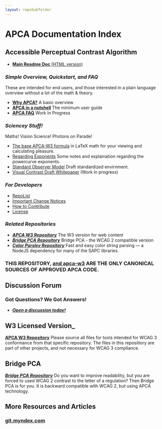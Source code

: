 ```yaml
---
layout: repoSubfolder
---
```


# APC<span class="flipH">A</span> Documentation Index

## Accessible Perceptual Contrast Algorithm

- [**Main Readme Doc** (HTML version)](https://git.apcacontrast.com/documentation/README)

### _Simple Overview, Quickstart, and FAQ_
These are intended for end users, and those interested in a plain language overview without a lot of the math & theory.
- [**Why APCA?**](https://git.apcacontrast.com/documentation/WhyAPCA) A basic overview
- [**APCA in a nutshell**](https://git.apcacontrast.com/documentation/APCA_in_a_Nutshell) The minimum user guide
- [**APCA FAQ**](https://git.apcacontrast.com/documentation/APCA_FAQ) Work In Progress

### _Sciencey Stuff!_
Maths! Vision Science! Photons on Parade!
- [The base APCA-W3 formula](https://github.com/Myndex/SAPC-APCA/blob/master/documentation/APCA-W3-LaTeX.md) in LaTeX math for your viewing and calculating pleasure.
- [Regarding Exponents](https://git.apcacontrast.com/documentation/regardingexponents) Some notes and explaination regarding the powercurve exponents.
- [Standard Observer Model](https://git.apcacontrast.com/documentation/StandardObserverModel) Draft standardized envirnment.
- [Visual Contrast Draft Whitepaper](https://www.w3.org/WAI/GL/task-forces/silver/wiki/Visual_Contrast_of_Text_Subgroup/Whitepaper) (Work in progress)

### _For Developers_
- [RepoList](https://git.apcacontrast.com/documentation/repoList)
- [Important Change Notices](https://git.apcacontrast.com/documentation/ImportantChangeNotices)
- [How to Contribute](https://git.apcacontrast.com/documentation/CONTRIBUTING)
- [License](https://git.apcacontrast.com/documentation/LICENSE)

### _Related Repositories_
- [**_APCA W3 Repository_**](https://github.com/Myndex/apca-w3) The W3 version for web content
- [**_Bridge PCA Repository_**](https://github.com/Myndex/bridge-pca) Bridge&nbsp;PCA - the WCAG&nbsp;2 compatible version
- [**_Color Parsley Repository_**](https://github.com/Myndex/colorparsley) Fast and easy color string parsing — a NodeJS dependency for many of the SAPC libraries.

### THIS REPOSITORY, [and apca-w3](https://github.com/Myndex/apca-w3) ARE THE ONLY CANONICAL SOURCES OF APPROVED APCA CODE.

## Discussion Forum
### Got Questions? We Got Answers!
- [**_Open a discussion today!_**](https://github.com/Myndex/SAPC-APCA/discussions)

## W3 Licensed Version_
[**APCA W3 Repository**](https://github.com/Myndex/apca-w3) Please source all files for tools intended for WCAG&nbsp;3 conformance from that specific repository. The files in this repositiory are part of other projects, and not necessary for WCAG&nbsp;3 compliance.


## Bridge PCA
[**_Bridge PCA Repository_**](https://github.com/Myndex/bridge-pca) Do you want to improve readability, but you are forced to used WCAG 2 contrast to the letter of a regulation? Then Bridge PCA is for you. It is backward compatible with WCAG 2, but using APCA technology.


## More Resources and Articles
### [git.myndex.com](https://git.myndex.com)



